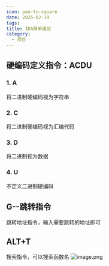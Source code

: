 ```yaml
---
icon: pen-to-square
date: 2025-02-19
tags: 
title: IDA简单速记
category:
  - 项目
---
```

## 硬编码定义指令：ACDU
### 1. A
将二进制硬编码视为字符串
### 2. C
将二进制硬编码视为汇编代码
### 3. D
将二进制视为数据
### 4. U
不定义二进制硬编码
## G--跳转指令
跳转地址指令，输入需要跳转的地址即可

## ALT+T
搜索指令，可以搜索函数名
![image.png](https://cdn.jsdelivr.net/gh/fakeppa/blog-img/20250219201846.png)
